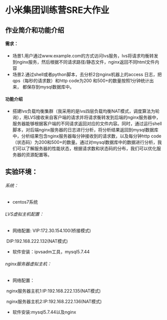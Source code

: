 # 小米集团训练营SRE大作业



## 作业简介和功能介绍

#### 需求：

* 场景1.用户通过www.example.com的方式访问lvs服务，lvs将请求均衡转发到nginx服务，然后根据不同请求路径/静态文件，nginx返回不同html文件内容
* 场景2.通过shell或者python脚本，去分析2台nginx机器上的access 日志，把qps（每秒的请求数）和http code为200 和500+的数量按照1分钟统计出来， 都保存到mysql数据库中。

#### 功能介绍

* 搭建lvs负载均衡集群（我采用的是lvs四层负载均衡NAT模式，调度算法为轮询），用LVS接收来自客户端的请求并将请求衡转发到后端的nginx服务器中，服务器能够根据客户端的不同请求返回对应的文件内容。同时，通过运行shell脚本，对后端nginx服务器的日志进行分析，将分析结果返回到mysql数据库中，分析结果包含nginx服务器每分钟接收到的请求数，以及每分钟http code（状态码）为200和500+的数量。通过对mysql数据库中的数据进行分析，我们可以了解服务器的性能状态，根据请求数和状态码的分布，我们可以优化服务器的资源配置等。

## 实验环境：

###### 系统：

* centos7系统

###### LVS虚拟主机配置：

* 网络配置: VIP:172.30.154.100(桥接模式)

​                        DIP:192.168.222.132(NAT模式)

* 软件安装：ipvsadm工具，mysql5.7.44

###### nginx服务器虚拟主机：

* 网络配置：

​       nginx服务器主机1:IP:192.168.222.135(NAT模式)

​       nginx服务器主机2:IP:192.168.222.136(NAT模式)

* 软件安装:mysql5.7.44以及nginx





